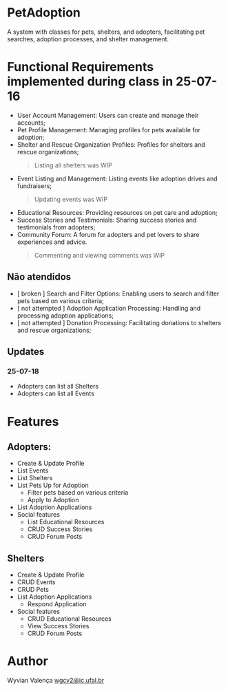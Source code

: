 # PetAdoption
A system with classes for pets, shelters, and adopters, facilitating pet searches, adoption processes, and shelter management.

# Functional Requirements implemented during class in 25-07-16
- User Account Management: Users can create and manage their accounts;
- Pet Profile Management: Managing profiles for pets available for adoption;
- Shelter and Rescue Organization Profiles: Profiles for shelters and rescue organizations;
     > Listing all shelters was WIP
- Event Listing and Management: Listing events like adoption drives and fundraisers;
     > Updating events was WIP
- Educational Resources: Providing resources on pet care and adoption;
- Success Stories and Testimonials: Sharing success stories and testimonials from adopters;
- Community Forum: A forum for adopters and pet lovers to share experiences and advice.
     > Commenting and viewing comments was WIP

## Não atendidos
- [ broken ] Search and Filter Options: Enabling users to search and filter pets based on various criteria;
- [ not attempted ] Adoption Application Processing: Handling and processing adoption applications;
- [ not attempted ] Donation Processing: Facilitating donations to shelters and rescue organizations;

## Updates

### 25-07-18
- Adopters can list all Shelters
- Adopters can list all Events

# Features
## Adopters:
- Create & Update Profile
- List Events
- List Shelters
- List Pets Up for Adoption
    - Filter pets based on various criteria
    - Apply to Adoption
- List Adoption Applications
- Social features
    - List Educational Resources
    - CRUD Success Stories
    - CRUD Forum Posts

## Shelters
- Create & Update Profile
- CRUD Events
- CRUD Pets
- List Adoption Applications
    - Respond Application
- Social features
    - CRUD Educational Resources
    - View Success Stories
    - CRUD Forum Posts

# Author
Wyvian Valença
wgcv2@ic.ufal.br
